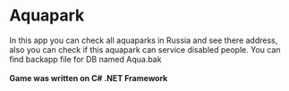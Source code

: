 # Aquapark
In this app you can check all aquaparks in Russia and see there address, also you can check if this aquapark can service disabled people.
You can find backapp file for DB named Aqua.bak
<br></br>
<b>Game was written on C# .NET Framework</b>
